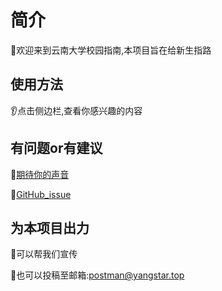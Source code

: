 

# 简介

:goat:欢迎来到云南大学校园指南,本项目旨在给新生指路

## 使用方法

:ear:点击侧边栏,查看你感兴趣的内容





## 有问题or有建议

:hamburger:[期待你的声音](https://support.qq.com/product/431685)

:dash:[GitHub_issue](https://github.com/yangstar23/Docusaurus_web/issues)

## 为本项目出力

:gift:可以帮我们宣传

:egg:也可以投稿至邮箱:postman@yangstar.top

